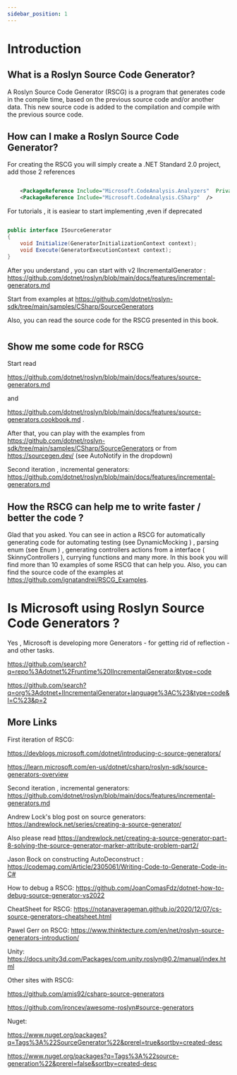 ```yaml
---
sidebar_position: 1
---
```


# Introduction

## What is a Roslyn Source Code Generator?

A Roslyn Source Code Generator (RSCG) is a program that generates code in the compile time, based on the previous source code and/or another data. This new source code is added to the compilation and compile with the previous source code.

## How can I make a Roslyn Source Code Generator? 

For creating the RSCG you will simply create a .NET Standard 2.0 project, add those 2 references

``` xml

    <PackageReference Include="Microsoft.CodeAnalysis.Analyzers"  PrivateAssets="all" />
    <PackageReference Include="Microsoft.CodeAnalysis.CSharp"  />

``` 

For tutorials , it is easiear to start implementing ,even if deprecated

``` csharp

public interface ISourceGenerator
{
    void Initialize(GeneratorInitializationContext context);
    void Execute(GeneratorExecutionContext context);
}

```

After you understand , you can start with v2 IIncrementalGenerator : 
https://github.com/dotnet/roslyn/blob/main/docs/features/incremental-generators.md



Start from examples at https://github.com/dotnet/roslyn-sdk/tree/main/samples/CSharp/SourceGenerators

Also, you can read the source code for the RSCG presented in this book.



#

## Show me some code for RSCG

Start read

 https://github.com/dotnet/roslyn/blob/main/docs/features/source-generators.md
 
and

https://github.com/dotnet/roslyn/blob/main/docs/features/source-generators.cookbook.md .

After that, you can play with the examples from https://github.com/dotnet/roslyn-sdk/tree/main/samples/CSharp/SourceGenerators or from https://sourcegen.dev/ (see AutoNotify in the dropdown)


Second iteration , incremental generators: https://github.com/dotnet/roslyn/blob/main/docs/features/incremental-generators.md 



## How the RSCG can help me to write faster / better the code  ?

Glad that you asked. You can see in action a RSCG for automatically generating code for automating testing (see DynamicMocking ) , parsing enum (see Enum ) , generating controllers actions from a interface ( SkinnyControllers ), currying functions and many more. In this book you will find more than 10 examples of some RSCG that can help you. Also, you can find the source code of the examples at  https://github.com/ignatandrei/RSCG_Examples.

# Is Microsoft using Roslyn Source Code Generators ?

Yes , Microsoft is developing more Generators - for getting rid of reflection - and other tasks.

https://github.com/search?q=repo%3Adotnet%2Fruntime%20IIncrementalGenerator&type=code

https://github.com/search?q=org%3Adotnet+IIncrementalGenerator+language%3AC%23&type=code&l=C%23&p=2



## More Links

First iteration of RSCG: 

https://devblogs.microsoft.com/dotnet/introducing-c-source-generators/

https://learn.microsoft.com/en-us/dotnet/csharp/roslyn-sdk/source-generators-overview

Second iteration , incremental generators: https://github.com/dotnet/roslyn/blob/main/docs/features/incremental-generators.md 

Andrew Lock's blog post on source generators:  https://andrewlock.net/series/creating-a-source-generator/

Also please read 
https://andrewlock.net/creating-a-source-generator-part-8-solving-the-source-generator-marker-attribute-problem-part2/

Jason Bock on constructing AutoDeconstruct : https://codemag.com/Article/2305061/Writing-Code-to-Generate-Code-in-C#

How to debug a RSCG: https://github.com/JoanComasFdz/dotnet-how-to-debug-source-generator-vs2022

CheatSheet for RSCG: https://notanaverageman.github.io/2020/12/07/cs-source-generators-cheatsheet.html

Pawel Gerr on RSCG: https://www.thinktecture.com/en/net/roslyn-source-generators-introduction/

Unity: https://docs.unity3d.com/Packages/com.unity.roslyn@0.2/manual/index.html

Other sites with RSCG:

https://github.com/amis92/csharp-source-generators

https://github.com/ironcev/awesome-roslyn#source-generators

Nuget:

https://www.nuget.org/packages?q=Tags%3A%22SourceGenerator%22&prerel=true&sortby=created-desc

https://www.nuget.org/packages?q=Tags%3A%22source-generation%22&prerel=false&sortby=created-desc